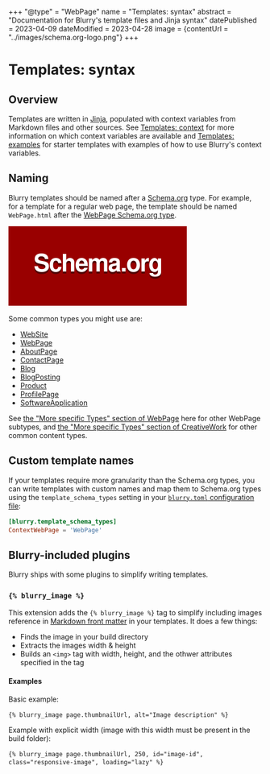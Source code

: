 +++
"@type" = "WebPage"
name = "Templates: syntax"
abstract = "Documentation for Blurry's template files and Jinja syntax"
datePublished = 2023-04-09
dateModified = 2023-04-28
image = {contentUrl = "../images/schema.org-logo.png"}
+++

# Templates: syntax

## Overview

Templates are written in [Jinja](https://jinja.palletsprojects.com/), populated with context variables from Markdown files and other sources.
See [Templates: context](./context.md) for more information on which context variables are available and [Templates: examples](./examples.md) for starter templates with examples of how to use Blurry's context variables.

## Naming

Blurry templates should be named after a [Schema.org](https://schema.org/) type.
For example, for a template for a regular web page, the template should be named `WebPage.html` after the [WebPage Schema.org type](https://schema.org/WebPage).

![Schema.org logo](../images/schema.org-logo.png)

Some common types you might use are:

- [WebSite](https://schema.org/WebSite)
- [WebPage](https://schema.org/WebPage)
- [AboutPage](https://schema.org/AboutPage)
- [ContactPage](https://schema.org/ContactPage)
- [Blog](https://schema.org/Blog)
- [BlogPosting](https://schema.org/BlogPosting)
- [Product](https://schema.org/Product)
- [ProfilePage](https://schema.org/ProfilePage)
- [SoftwareApplication](https://schema.org/SoftwareApplication)

See [the "More specific Types" section of WebPage](https://schema.org/WebPage#subtypes) here for other WebPage subtypes, and [the "More specific Types" section of CreativeWork](https://schema.org/CreativeWork#subtypes) for other common content types.

## Custom template names

If your templates require more granularity than the Schema.org types, you can write templates with custom names and map them to Schema.org types using the `template_schema_types` setting in your [`blurry.toml` configuration file](../configuration/blurry.toml.md):

```toml
[blurry.template_schema_types]
ContextWebPage = 'WebPage'
```

## Blurry-included plugins

Blurry ships with some plugins to simplify writing templates.

### `{% blurry_image %}`

This extension adds the `{% blurry_image %}` tag to simplify including images reference in [Markdown front matter](../content/markdown.md) in your templates.
It does a few things:

- Finds the image in your build directory
- Extracts the images width & height
- Builds an `<img>` tag with width, height, and the othwer attributes specified in the tag

#### Examples

Basic example:

```jinja
{% blurry_image page.thumbnailUrl, alt="Image description" %}
```

Example with explicit width (image with this width must be present in the build folder):

```jinja
{% blurry_image page.thumbnailUrl, 250, id="image-id", class="responsive-image", loading="lazy" %}
```
